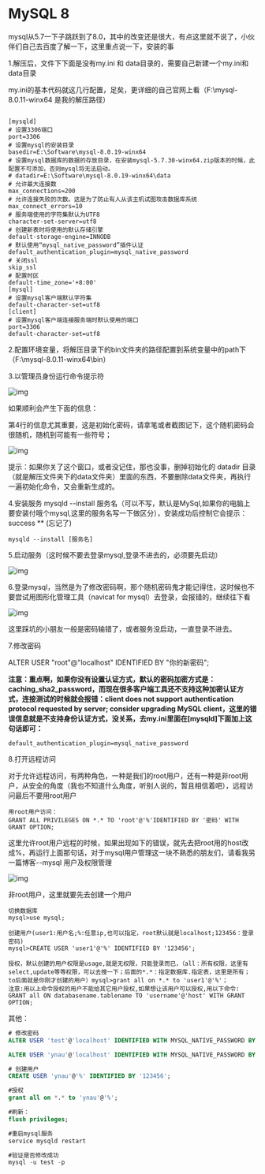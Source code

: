 

# MySQL 8



mysql从5.7一下子跳跃到了8.0，其中的改变还是很大，有点这里就不说了，小伙伴们自己去百度了解一下，这里重点说一下，安装的事

1.解压后，文件下下面是没有my.ini 和 data目录的，需要自己新建一个my.ini和data目录

my.ini的基本代码就这几行配置，足矣，更详细的自己官网上看（F:\mysql-8.0.11-winx64 是我的解压路径）



```

[mysqld]
# 设置3306端口
port=3306
# 设置mysql的安装目录
basedir=E:\Software\mysql-8.0.19-winx64
# 设置mysql数据库的数据的存放目录，在安装mysql-5.7.30-winx64.zip版本的时候，此配置不可添加，否则mysql将无法启动。
# datadir=E:\Software\mysql-8.0.19-winx64\data
# 允许最大连接数
max_connections=200
# 允许连接失败的次数。这是为了防止有人从该主机试图攻击数据库系统
max_connect_errors=10
# 服务端使用的字符集默认为UTF8
character-set-server=utf8
# 创建新表时将使用的默认存储引擎
default-storage-engine=INNODB
# 默认使用“mysql_native_password”插件认证
default_authentication_plugin=mysql_native_password
# 关闭ssl
skip_ssl
# 配置时区
default-time_zone='+8:00'
[mysql]
# 设置mysql客户端默认字符集
default-character-set=utf8
[client]
# 设置mysql客户端连接服务端时默认使用的端口
port=3306
default-character-set=utf8
```

2.配置环境变量，将解压目录下的bin文件夹的路径配置到系统变量中的path下（F:\mysql-8.0.11-winx64\bin）

3.以管理员身份运行命令提示符

![img](https://cdn.jsdelivr.net/gh/xlc520/MyImage/MdImg/856176-20180428143824709-218907811.png)

如果顺利会产生下面的信息：

第4行的信息尤其重要，这是初始化密码，请拿笔或者截图记下，这个随机密码会很随机，随机到可能有一些符号；

![img](https://cdn.jsdelivr.net/gh/xlc520/MyImage/MdImg/856176-20180428143923105-1817069252.png)

提示：如果你关了这个窗口，或者没记住，那也没事，删掉初始化的 datadir 目录（就是解压文件夹下的data文件夹）里面的东西，不要删除data文件夹，再执行一遍初始化命令，又会重新生成的。

4.安装服务 mysqld --install 服务名（可以不写，默认是MySql,如果你的电脑上要安装付哦个mysql,这里的服务名写一下做区分），安装成功后控制它会提示：success ** (忘记了)

```
mysqld --install [服务名]
```

 5.启动服务（这时候不要去登录mysql,登录不进去的，必须要先启动）

![img](https://cdn.jsdelivr.net/gh/xlc520/MyImage/MdImg/856176-20180428144751212-1355452928.png)

 

6.登录mysql，当然是为了修改密码啊，那个随机密码鬼才能记得住，这时候也不要尝试用图形化管理工具（navicat for mysql）去登录，会报错的，继续往下看

![img](https://cdn.jsdelivr.net/gh/xlc520/MyImage/MdImg/856176-20180428145014478-776409826.png)

这里踩坑的小朋友一般是密码输错了，或者服务没启动，一直登录不进去。

 

7.修改密码

ALTER USER "root"@"localhost" IDENTIFIED BY "你的新密码";

 **注意：重点啊，如果你没有设置认证方式，默认的密码加密方式是：caching_sha2_password，而现在很多客户端工具还不支持这种加密认证方式，连接测试的时候就会报错：client does not support authentication protocol requested by server; consider upgrading MySQL client，这里的错误信息就是不支持身份认证方式，没关系，去my.ini里面在[mysqld]下面加上这句话即可：**

```
default_authentication_plugin=mysql_native_password
```

 

 8.打开远程访问

对于允许远程访问，有两种角色，一种是我们的root用户，还有一种是非root用户，从安全的角度（我也不知道什么角度，听别人说的，暂且相信着吧），远程访问最后不要用root用户

```
用root用户访问：
GRANT ALL PRIVILEGES ON *.* TO 'root'@'%'IDENTIFIED BY '密码' WITH GRANT OPTION;
```

 

这里允许root用户远程的时候，如果出现如下的错误，就先去把root用的host改成%，再运行上面那句话，对于mysql用户管理这一块不熟悉的朋友们，请看我另一篇博客--mysql 用户及权限管理

![img](https://cdn.jsdelivr.net/gh/xlc520/MyImage/MdImg/856176-20180428150157767-1407082633.png)

 

非root用户，这里就要先去创建一个用户

```
切换数据库
mysql>use mysql;

创建用户(user1:用户名;%:任意ip,也可以指定，root默认就是localhost;123456：登录密码)
mysql>CREATE USER 'user1'@'%' IDENTIFIED BY '123456';

授权，默认创建的用户权限是usage,就是无权限，只能登录而已，（all：所有权限，这里有select,update等等权限，可以去搜一下；后面的*.*：指定数据库.指定表，这里是所有；to后面就是你刚才创建的用户）mysql>grant all on *.* to 'user1'@'%'；
注意:用以上命令授权的用户不能给其它用户授权,如果想让该用户可以授权,用以下命令: 
GRANT all ON databasename.tablename TO 'username'@'host' WITH GRANT OPTION; 
```

其他：

```sql
# 修改密码
ALTER USER 'test'@'localhost' IDENTIFIED WITH MYSQL_NATIVE_PASSWORD BY '新密码';

ALTER USER 'ynau'@'localhost' IDENTIFIED WITH MYSQL_NATIVE_PASSWORD BY '123456';

# 创建用户
CREATE USER 'ynau'@'%' IDENTIFIED BY '123456';

#授权
grant all on *.* to 'ynau'@'%';

#刷新：
flush privileges;

#重启mysql服务
service mysqld restart

#验证是否修改成功
mysql -u test -p
```

 